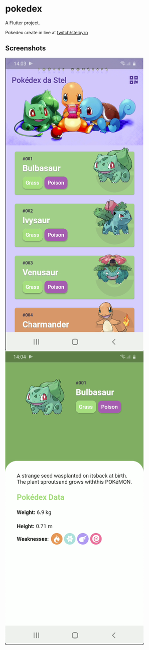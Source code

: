 # pokedex

A Flutter project.

Pokedex create in live at [twitch/stelbyrn](https://www.twitch.tv/stelbyrn)

## Screenshots

![Home](screenshots/home.png)
![Details](screenshots/details.png)
